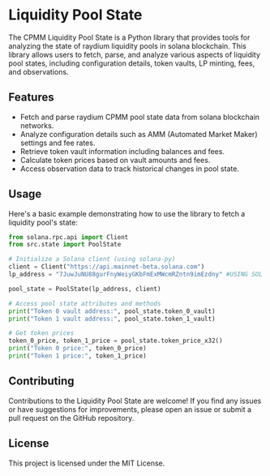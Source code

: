 # Liquidity Pool State

The CPMM Liquidity Pool State is a Python library that provides tools for analyzing the state of raydium liquidity pools in solana blockchain. This library allows users to fetch, parse, and analyze various aspects of liquidity pool states, including configuration details, token vaults, LP minting, fees, and observations.

## Features

- Fetch and parse raydium CPMM pool state data from solana blockchain networks.
- Analyze configuration details such as AMM (Automated Market Maker) settings and fee rates.
- Retrieve token vault information including balances and fees.
- Calculate token prices based on vault amounts and fees.
- Access observation data to track historical changes in pool state.

## Usage

Here's a basic example demonstrating how to use the library to fetch a liquidity pool's state:

```python
from solana.rpc.api import Client
from src.state import PoolState

# Initialize a Solana client (using solana-py)
client = Client("https://api.mainnet-beta.solana.com")
lp_address = "7JuwJuNU88gurFnyWeiyGKbFmExMWcmRZntn9imEzdny" #USING SOL / USDC

pool_state = PoolState(lp_address, client)

# Access pool state attributes and methods
print("Token 0 vault address:", pool_state.token_0_vault)
print("Token 1 vault address:", pool_state.token_1_vault)

# Get token prices
token_0_price, token_1_price = pool_state.token_price_x32()
print("Token 0 price:", token_0_price)
print("Token 1 price:", token_1_price)
```
## Contributing
Contributions to the Liquidity Pool State are welcome! If you find any issues or have suggestions for improvements, please open an issue or submit a pull request on the GitHub repository.

## License
This project is licensed under the MIT License.

